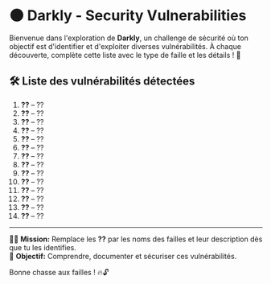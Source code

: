 # 🌑 Darkly - Security Vulnerabilities

Bienvenue dans l'exploration de **Darkly**, un challenge de sécurité où ton objectif est d'identifier et d'exploiter diverses vulnérabilités. À chaque découverte, complète cette liste avec le type de faille et les détails ! 🚀  

## 🛠️ Liste des vulnérabilités détectées  

1. **??** – ??  
2. **??** – ??  
3. **??** – ??  
4. **??** – ??  
5. **??** – ??  
6. **??** – ??  
7. **??** – ??  
8. **??** – ??  
9. **??** – ??  
10. **??** – ??  
11. **??** – ??  
12. **??** – ??  
13. **??** – ??  
14. **??** – ??  

---

🕵️‍♀️ **Mission:** Remplace les **??** par les noms des failles et leur description dès que tu les identifies.  
📌 **Objectif:** Comprendre, documenter et sécuriser ces vulnérabilités.  

Bonne chasse aux failles ! 🔥🔓
